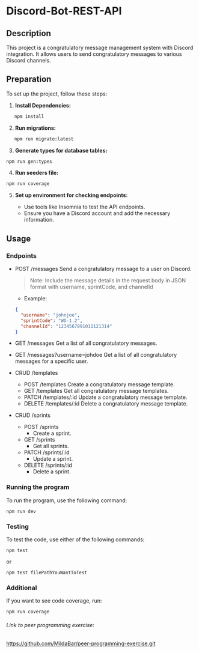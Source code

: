 # Discord-Bot-REST-API

## Description

This project is a congratulatory message management system with Discord integration. It allows users to send congratulatory messages to various Discord channels.

## Preparation

To set up the project, follow these steps:

1. **Install Dependencies:**

```bash
   npm install
```

2. **Run migrations:**

```bash
   npm run migrate:latest
```

3. **Generate types for database tables:**

```bash
npm run gen:types
```

4. **Run seeders file:**

```bash
npm run coverage
```

5. **Set up environment for checking endpoints:**

   - Use tools like Insomnia to test the API endpoints.
   - Ensure you have a Discord account and add the necessary information.

## Usage

### Endpoints

- POST /messages
  Send a congratulatory message to a user on Discord.
  > Note: Include the message details in the request body in JSON format with username, sprintCode, and channelId
  - Example:
  ```json
  {
    "username": "johnjoe",
    "sprintCode": "WD-1.2",
    "channelId": "1234567891011121314"
  }
  ```
- GET /messages
  Get a list of all congratulatory messages.

- GET /messages?username=johdoe
  Get a list of all congratulatory messages for a specific user.

- CRUD /templates

  - POST /templates
    Create a congratulatory message template.
  - GET /templates
    Get all congratulatory message templates.
  - PATCH /templates/:id
    Update a congratulatory message template.
  - DELETE /templates/:id
    Delete a congratulatory message template.

- CRUD /sprints
  - POST /sprints
    - Create a sprint.
  - GET /sprints
    - Get all sprints.
  - PATCH /sprints/:id
    - Update a sprint.
  - DELETE /sprints/:id
    - Delete a sprint.

### Running the program

To run the program, use the following command:

```
npm run dev
```

### Testing

To test the code, use either of the following commands:

```
npm test
```

or

```
npm test filePathYouWantToTest
```

### Additional

If you want to see code coverage, run:

```
npm run coverage
```

###### Link to peer programming exercise:

https://github.com/MildaBar/peer-programming-exercise.git
